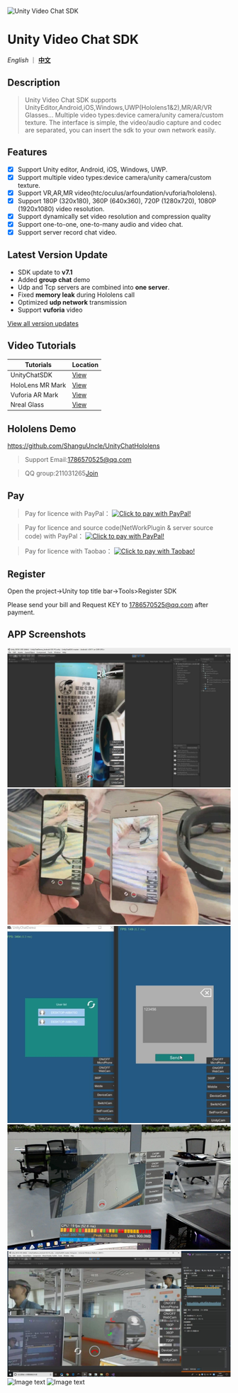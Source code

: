![Unity Video Chat SDK](https://gsjbucket.oss-cn-shanghai.aliyuncs.com/Git/Logo_title.png)

# Unity Video Chat SDK

*English* ｜ [**中文**](README.zh.md)

## Description

> Unity Video Chat SDK  supports UnityEditor,Android,iOS,Windows,UWP(Hololens1&2),MR/AR/VR Glasses...
> Multiple video types:device camera/unity camera/custom texture.
> The interface is simple, the video/audio capture and codec are separated, you can insert the sdk to your own network easily.

## Features

- [x] Support Unity editor, Android, iOS, Windows, UWP.
- [x] Support multiple video types:device camera/unity camera/custom texture.
- [x] Support VR,AR,MR video(htc/oculus/arfoundation/vuforia/hololens).
- [x] Support 180P (320x180), 360P (640x360), 720P (1280x720), 1080P (1920x1080) video resolution.
- [x] Support dynamically set video resolution and compression quality
- [x] Support one-to-one, one-to-many audio and video chat.
- [x] Support server record chat video.

## Latest Version Update
- SDK update to **v7.1**
- Added  **group chat** demo
- Udp and Tcp servers are combined into **one server**.
- Fixed **memory leak** during Hololens call
- Optimized **udp network** transmission
- Support **vuforia** video

[View all version updates](VersionUpdates.md)

## Video Tutorials

| Tutorials                                             | Location                                            |
| ----------------------------------------------------- | ----------------------------------------------------|
| UnityChatSDK                                          | [View](https://www.bilibili.com/video/av78607683)   |
| HoloLens MR Mark                                      | [View](https://www.bilibili.com/video/BV1Jg4y1B7Ts) |
| Vuforia AR Mark                                       | [View](https://www.bilibili.com/video/av81873111)   |
| Nreal Glass                                           | [View](https://www.bilibili.com/video/av79084374/)  |

## Hololens Demo

https://github.com/ShanguUncle/UnityChatHololens

> Support Email:1786570525@qq.com

> QQ group:211031265[Join](https://jq.qq.com/?_wv=1027&k=uLaFJGfS)

## Pay
> Pay for licence with PayPal：
<a href="https://www.paypal.com/cgi-bin/webscr?&cmd=_xclick&business=1786570525@qq.com&currency_code=USD&amount=254&item_name=UnityChatSDK_Licence" target="_blank"><img src="https://gsjbucket.oss-cn-shanghai.aliyuncs.com/Git/pay.gif" border="0" name="submit" alt="Click to pay with PayPal!"></a>

> Pay for licence and source code(NetWorkPlugin & server source code) with PayPal：
<a href="https://www.paypal.com/cgi-bin/webscr?&cmd=_xclick&business=1786570525@qq.com&currency_code=USD&amount=1980&item_name=UnityChatSDK_Licence&SourceCode" target="_blank"><img src="https://gsjbucket.oss-cn-shanghai.aliyuncs.com/Git/pay.gif" border="0" name="submit" alt="Click to pay with PayPal!"></a>

> Pay for licence with Taobao：
<a href="https://item.taobao.com/item.htm?id=574700900943" target="_blank"><img src="https://gsjbucket.oss-cn-shanghai.aliyuncs.com/Git/pay.gif" border="0" name="submit" alt="Click to pay with Taobao!"></a>

## Register
Open the project->Unity top title bar->Tools>Register SDK

Please send your bill and Request KEY to 1786570525@qq.com after payment.

## APP Screenshots

![Image text](Readme/Images/Screenshoots/01.jpg)
![Image text](Readme/Images/Screenshoots/02.jpg)
![Image text](Readme/Images/Screenshoots/03.jpg)
![Image text](Readme/Images/Screenshoots/04.jpg)
![Image text](Readme/Images/Screenshoots/HoloCapture.jpg)
![Image text](Readme/Images/Screenshoots/untitled5.jpg)
![Image text](Readme/Images/Screenshoots/untitled6.jpg)





